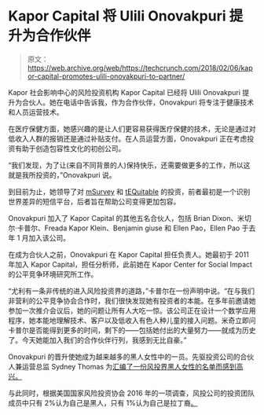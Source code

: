 # Kapor Capital 将 Ulili Onovakpuri 提升为合作伙伴 

> 原文：<https://web.archive.org/web/https://techcrunch.com/2018/02/06/kapor-capital-promotes-ulili-onovakpuri-to-partner/>

Kapor 社会影响中心的风险投资机构 Kapor Capital 已经将 Ulili Onovakpuri 提升为合伙人。她在电话中告诉我，作为合作伙伴，Onovakpuri 将专注于健康技术和人员运营技术。

在医疗保健方面，她感兴趣的是让人们更容易获得医疗保健的技术，无论是通过对低收入人群的报销还是通过补贴支付。在人员运营方面，Onovakpuri 正在考虑投资有助于创造包容性文化的初创公司。

“我们发现，为了让(来自不同背景的人)保持快乐，还需要做更多的工作，所以这就是我所投资的，”Onovakpuri 说。

到目前为止，她领导了对 [mSurvey](https://web.archive.org/web/20221210002217/http://msurvey.co.ke/) 和 [tEQuitable](https://web.archive.org/web/20221210002217/https://www.tequitable.com/) 的投资，前者最初是一个识别世界差异的短信平台，后者旨在帮助公司变得更加包容。

Onovakpuri 加入了 Kapor Capital 的其他五名合伙人，包括 Brian Dixon、米切尔·卡普尔、Freada Kapor Klein、Benjamin giuse 和 Ellen Pao，Ellen Pao 于去年 1 月加入该公司。

在成为合伙人之前，Onovakpuri 在 Kapor Capital 担任负责人。她最初于 2011 年加入 Kapor Capital，担任分析师，此前她在 Kapor Center for Social Impact 的公平竞争环境研究所工作。

“尤利有一条非传统的进入风险投资界的道路，”卡普尔在一份声明中说。“在与我们非营利的公平竞争协会合作时，我们很快发现她有投资者的本能。在多年前邀请她参加一次推介会议后，她的问题让所有人大吃一惊。该公司正在设计一个数学应用程序，她本能地理解技术、客户以及低收入有色人种儿童的接入问题。米奇立即问卡普尔是否能得到更多的时间，剩下的——包括她付出的大量努力——就成为历史了。今天她能加入我们的合作伙伴行列，我感到无比自豪。”

Onovakpuri 的晋升使她成为越来越多的黑人女性中的一员。先驱投资公司的合伙人兼运营总监 Sydney Thomas 为[汇编了一份风投界黑人女性的名单而感到高兴。](https://web.archive.org/web/20221210002217/https://medium.com/@sydneythomas/the-list-of-black-women-in-vc-dff25e8d52dc)

与此同时，根据美国国家风险投资协会 2016 年的一项调查，风投公司的投资团队成员中只有 2%认为自己是黑人，只有 1%认为自己是拉丁裔[。](https://web.archive.org/web/20221210002217/https://nvca.org/pressreleases/new-survey-reflects-lack-women-minorities-senior-investment-roles-venture-capital-firms/)
